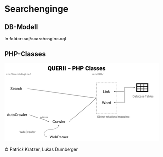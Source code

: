 # Searchenginge 

## DB-Modell
In folder: sql/searchengine.sql

## PHP-Classes

![PHP-Classes](./docs.png)

&copy; Patrick Kratzer, Lukas Dumberger